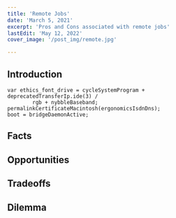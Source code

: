 ```yaml
---
title: 'Remote Jobs'
date: 'March 5, 2021'
excerpt: 'Pros and Cons associated with remote jobs'
lastEdit: 'May 12, 2022'
cover_image: '/post_img/remote.jpg'

---
```


## Introduction

    var ethics_font_drive = cycleSystemProgram + deprecatedTransferIp.ide(3) /
            rgb + nybbleBaseband;
    permalinkCertificateMacintosh(ergonomicsIsdnDns);
    boot = bridgeDaemonActive;
## Facts

## Opportunities

## Tradeoffs
## Dilemma